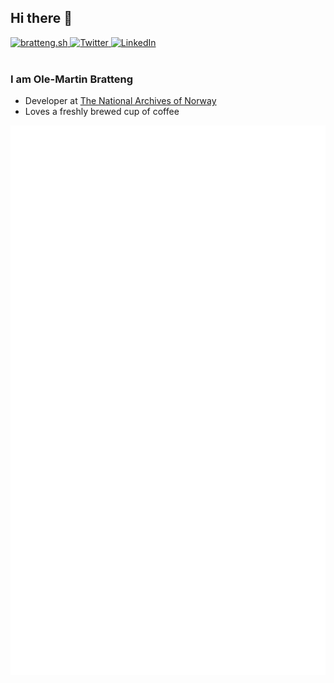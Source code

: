 ## Hi there 👋

<div align="left">
  <a href="https://bratteng.sh">
    <img src="https://img.shields.io/static/v1?style=flat-square&color=aa9374&label=bratteng&message=.sh&logo=curl&logoColor=ffffff" alt="bratteng.sh" />
  </a>
  <a href="https://twitter.com/omBratteng">
    <img src="https://img.shields.io/twitter/follow/omBratteng?label=Twitter&logo=twitter&style=flat-square&color=1da1f2&logoColor=ffffff" alt="Twitter" />
  </a>
  <a href="https://github.com/omBratteng">
    <img src="https://img.shields.io/static/v1?logo=linkedin&style=flat-square&color=0072b1&label=LinkedIn&message=%E2%98%86" alt="LinkedIn">
  </a>
</div>

<br />

### I am Ole-Martin Bratteng
- Developer at [The National Archives of Norway](https://www.arkivverket.no/en)
- Loves a freshly brewed cup of coffee

![Metrics](https://raw.githubusercontent.com/omBratteng/omBratteng/github-metrics/github-metrics.svg)

